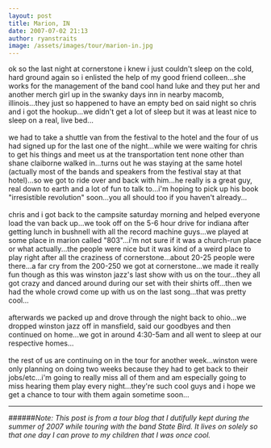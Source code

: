 ```yaml
---
layout: post
title: Marion, IN
date: 2007-07-02 21:13
author: ryanstraits
image: /assets/images/tour/marion-in.jpg
---
```

ok so the last night at cornerstone i knew i just couldn't sleep on the cold, hard ground again so i enlisted the help of my good friend colleen...she works for the management of the band cool hand luke and they put her and another merch girl up in the swanky days inn in nearby macomb, illinois...they just so happened to have an empty bed on said night so chris and i got the hookup...we didn't get a lot of sleep but it was at least nice to sleep on a real, live bed...<br /><br />we had to take a shuttle van from the festival to the hotel and the four of us had signed up for the last one of the night...while we were waiting for chris to get his things and meet us at the transportation tent none other than shane claiborne walked in...turns out he was staying at the same hotel (actually most of the bands and speakers from the festival stay at that hotel)...so we got to ride over and back with him...he really is a great guy, real down to earth and a lot of fun to talk to...i'm hoping to pick up his book "irresistible revolution" soon...you all should too if you haven't already...<br /><br />chris and i got back to the campsite saturday morning and helped everyone load the van back up...we took off on the 5-6 hour drive for indiana after getting lunch in bushnell with all the record machine guys...we played at some place in marion called "803"...i'm not sure if it was a church-run place or what actually...the people were nice but it was kind of a weird place to play right after all the craziness of cornerstone...about 20-25 people were there...a far cry from the 200-250 we got at cornerstone...we made it really fun though as this was winston jazz's last show with us on the tour...they all got crazy and danced around during our set with their shirts off...then we had the whole crowd come up with us on the last song...that was pretty cool...<br /><br />afterwards we packed up and drove through the night back to ohio...we dropped winston jazz off in mansfield, said our goodbyes and then continued on home...we got in around 4:30-5am and all went to sleep at our respective homes...<br /><br />the rest of us are continuing on in the tour for another week...winston were only planning on doing two weeks because they had to get back to their jobs/etc...i'm going to really miss all of them and am especially going to miss hearing them play every night...they're such cool guys and i hope we get a chance to tour with them again sometime soon...

---

######*Note: This post is from a tour blog that I dutifully kept during the summer of 2007 while touring with the band State Bird. It lives on solely so that one day I can prove to my children that I was once cool.*
